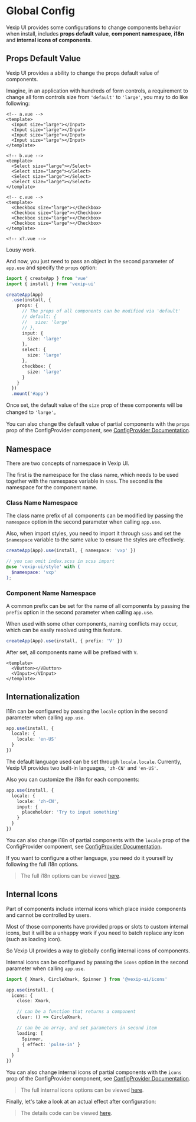 # Global Config

Vexip UI provides some configurations to change components behavior when install, includes **props default value**, **component namespace**, **i18n** and **internal icons of components**.

## Props Default Value

Vexip UI provides a ability to change the props default value of components.

Imagine, in an application with hundreds of form controls, a requirement to change all form controls size from `'default'` to `'large'`, you may to do like following:

```vue
<!-- a.vue -->
<template>
  <Input size="large"></Input>
  <Input size="large"></Input>
  <Input size="large"></Input>
  <Input size="large"></Input>
</template>

<!-- b.vue -->
<template>
  <Select size="large"></Select>
  <Select size="large"></Select>
  <Select size="large"></Select>
  <Select size="large"></Select>
</template>

<!-- c.vue -->
<template>
  <Checkbox size="large"></Checkbox>
  <Checkbox size="large"></Checkbox>
  <Checkbox size="large"></Checkbox>
  <Checkbox size="large"></Checkbox>
</template>

<!-- x?.vue -->
```

Lousy work.

And now, you just need to pass an object in the second parameter of `app.use` and specify the `props` option:

```ts
import { createApp } from 'vue'
import { install } from 'vexip-ui'

createApp(App)
  .use(install, {
    props: {
      // The props of all components can be modified via 'default'
      // default: {
      //   size: 'large'
      // },
      input: {
        size: 'large'
      },
      select: {
        size: 'large'
      },
      checkbox: {
        size: 'large'
      }
    }
  })
  .mount('#app')
```

Once set, the default value of the `size` prop of these components will be changed to `'large'`。

You can also change the default value of partial components with the `props` prop of the ConfigProvider component, see [ConfigProvider Documentation](/en-US/components/config-provider).

## Namespace

There are two concepts of namespace in Vexip UI.

The first is the namespace for the class name, which needs to be used together with the namespace variable in `sass`. The second is the namespace for the component name.

### Class Name Namespace

The class name prefix of all components can be modified by passing the `namespace` option in the second parameter when calling `app.use`.

Also, when import styles, you need to import it through `sass` and set the `$namespace` variable to the same value to ensure the styles are effectively.

```ts
createApp(App).use(install, { namespace: 'vxp' })
```

```scss
// you can omit index.scss in scss import
@use 'vexip-ui/style' with (
  $namespace: 'vxp'
);
```

### Component Name Namespace

A common prefix can be set for the name of all components by passing the `prefix` option in the second parameter when calling `app.use`.

When used with some other components, naming conflicts may occur, which can be easily resolved using this feature.

```ts
createApp(App).use(install, { prefix: 'V' })
```

After set, all components name will be prefixed with `V`.

```vue
<template>
  <VButton></VButton>
  <VInput></VInput>
</template>
```

## Internationalization

I18n can be configured by passing the `locale` option in the second parameter when calling `app.use`.

```ts
app.use(install, {
  locale: {
    locale: 'en-US'
  }
})
```

The default language used can be set through `locale.locale`. Currently, Vexip UI provides two built-in languages, `'zh-CN'` and `'en-US'`.

Also you can customize the i18n for each components:

```ts
app.use(install, {
  locale: {
    locale: 'zh-CN',
    input: {
      placeholder: 'Try to input something'
    }
  }
})
```

You can also change i18n of partial components with the `locale` prop of the ConfigProvider component, see [ConfigProvider Documentation](/en-US/components/config-provider).

If you want to configure a other language, you need do it yourself by following the full i18n options.

> The full i18n options can be viewed [here](https://github.com/vexip-ui/vexip-ui/blob/main/common/config/src/locale/helper.ts#L5).

## Internal Icons

Part of components include internal icons which place inside components and cannot be controlled by users.

Most of those components have provided props or slots to custom internal icons, but it will be a unhappy work if you need to batch replace any icon (such as loading icon).

So Vexip UI provides a way to globally config internal icons of components.

Internal icons can be configured by passing the `icons` option in the second parameter when calling `app.use`.

```ts
import { Xmark, CircleXmark, Spinner } from '@vexip-ui/icons'

app.use(install, {
  icons: {
    close: Xmark,

    // can be a function that returns a component
    clear: () => CircleXmark,

    // can be an array, and set parameters in second item
    loading: [
      Spinner,
      { effect: 'pulse-in' }
    ]
  }
})
```

You can also change internal icons of partial components with the `icons` prop of the ConfigProvider component, see [ConfigProvider Documentation](/en-US/components/config-provider).

> The full internal icons options can be viewed [here](https://github.com/vexip-ui/vexip-ui/blob/main/common/config/src/icons.ts#L88).

Finally, let's take a look at an actual effect after configuration:

<IconDemo></IconDemo>

> The details code can be viewed [here](https://github.com/vexip-ui/vexip-ui/blob/main/docs/common/icon-demo).
